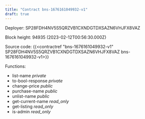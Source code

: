 ```yaml
---
title: "Contract bns-1676161049932-v1"
draft: true
---
```

Deployer: SP28FDH4NV5S5QRZVB1CXNDGTDXSAZN6VHJFX8VAZ


 



Block height: 94935 (2023-02-12T00:56:30.000Z)

Source code: {{<contractref "bns-1676161049932-v1" SP28FDH4NV5S5QRZVB1CXNDGTDXSAZN6VHJFX8VAZ bns-1676161049932-v1>}}

Functions:

* list-name _private_
* to-bool-response _private_
* change-price _public_
* purchase-name _public_
* unlist-name _public_
* get-current-name _read_only_
* get-listing _read_only_
* is-admin _read_only_

